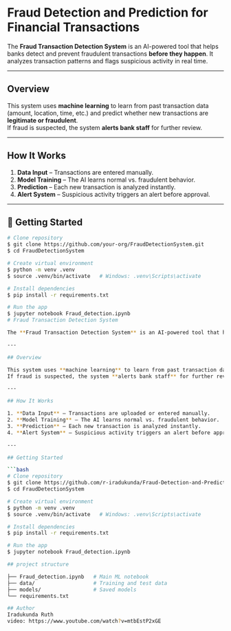 # Fraud Detection and Prediction for Financial Transactions

The **Fraud Transaction Detection System** is an AI-powered tool that helps banks detect and prevent fraudulent transactions **before they happen**. It analyzes transaction patterns and flags suspicious activity in real time.

---

## Overview

This system uses **machine learning** to learn from past transaction data (amount, location, time, etc.) and predict whether new transactions are **legitimate or fraudulent**.  
If fraud is suspected, the system **alerts bank staff** for further review.

---

## How It Works

1. **Data Input** – Transactions are entered manually.  
2. **Model Training** – The AI learns normal vs. fraudulent behavior.  
3. **Prediction** – Each new transaction is analyzed instantly.  
4. **Alert System** – Suspicious activity triggers an alert before approval.

---

## 🚀 Getting Started

```bash
# Clone repository
$ git clone https://github.com/your-org/FraudDetectionSystem.git
$ cd FraudDetectionSystem

# Create virtual environment
$ python -m venv .venv
$ source .venv/bin/activate   # Windows: .venv\Scripts\activate

# Install dependencies
$ pip install -r requirements.txt

# Run the app
$ jupyter notebook Fraud_detection.ipynb
# Fraud Transaction Detection System

The **Fraud Transaction Detection System** is an AI-powered tool that helps banks detect and prevent fraudulent transactions **before they happen**. It analyzes transaction patterns and flags suspicious activity in real time.

---

## Overview

This system uses **machine learning** to learn from past transaction data (amount, location, time, etc.) and predict whether new transactions are **legitimate or fraudulent**.  
If fraud is suspected, the system **alerts bank staff** for further review.

---

## How It Works

1. **Data Input** – Transactions are uploaded or entered manually.  
2. **Model Training** – The AI learns normal vs. fraudulent behavior.  
3. **Prediction** – Each new transaction is analyzed instantly.  
4. **Alert System** – Suspicious activity triggers an alert before approval.

---

## Getting Started

```bash
# Clone repository
$ git clone https://github.com/r-iradukunda/Fraud-Detection-and-Prediction-for-Financial-Transactions
$ cd FraudDetectionSystem

# Create virtual environment
$ python -m venv .venv
$ source .venv/bin/activate   # Windows: .venv\Scripts\activate

# Install dependencies
$ pip install -r requirements.txt

# Run the app
$ jupyter notebook Fraud_detection.ipynb

## project structure

├── Fraud_detection.ipynb   # Main ML notebook
├── data/                   # Training and test data
├── models/                 # Saved models
└── requirements.txt

## Author
Iradukunda Ruth
video: https://www.youtube.com/watch?v=mtbEstP2xGE


